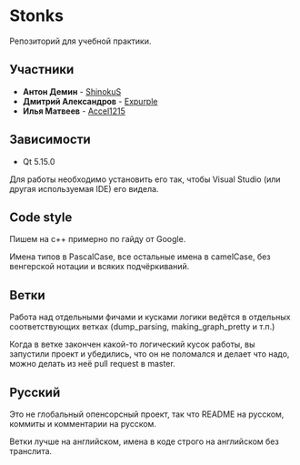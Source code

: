 # Stonks

Репозиторий для учебной практики.

## Участники

* **Антон Демин** - [ShinokuS](https://github.com/ShinokuS)
* **Дмитрий Александров** - [Expurple](https://github.com/Expurple)
* **Илья Матвеев** - [Accel1215](https://github.com/Accel1215)

## Зависимости

* Qt 5.15.0

Для работы необходимо установить его так, чтобы Visual Studio (или другая используемая IDE) его видела.


## Code style

Пишем на c++ примерно по гайду от Google.

Имена типов в PascalCase, все остальные имена в camelCase, без венгерской нотации и всяких подчёркиваний.

## Ветки

Работа над отдельными фичами и кусками логики ведётся в отдельных соответствующих ветках (dump_parsing, making_graph_pretty и т.п.)

Когда в ветке закончен какой-то логический кусок работы, вы запустили проект и убедились, что он не поломался и делает что надо, можно делать из неё pull request в master.

## Русский

Это не глобальный опенсорсный проект, так что README на русском, коммиты и комментарии на русском.

Ветки лучше на английском, имена в коде строго на английском без транслита.
